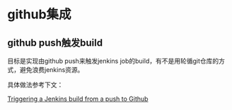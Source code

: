 # github集成

## github push触发build

目标是实现由github push来触发jenkins job的build，有不是用轮循git仓库的方式，避免浪费jenkins资源。

具体做法参考下文：

[Triggering a Jenkins build from a push to Github](https://medium.com/@marc_best/trigger-a-jenkins-build-from-a-github-push-b922468ef1ae)


